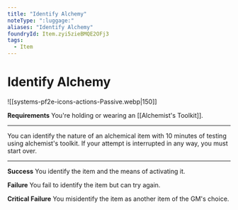 ```yaml
---
title: "Identify Alchemy"
noteType: ":luggage:"
aliases: "Identify Alchemy"
foundryId: Item.zyi5zieBMQE2OFj3
tags:
  - Item
---
```


# Identify Alchemy
![[systems-pf2e-icons-actions-Passive.webp|150]]

**Requirements** You're holding or wearing an [[Alchemist's Toolkit]].

* * *

You can identify the nature of an alchemical item with 10 minutes of testing using alchemist's toolkit. If your attempt is interrupted in any way, you must start over.

* * *

**Success** You identify the item and the means of activating it.

**Failure** You fail to identify the item but can try again.

**Critical Failure** You misidentify the item as another item of the GM's choice.
